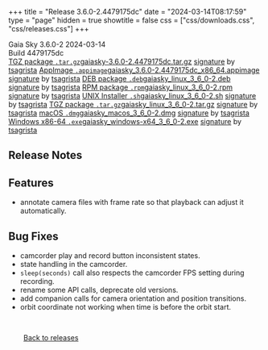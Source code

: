 +++
title = "Release 3.6.0-2.4479175dc"
date = "2024-03-14T08:17:59"
type = "page"
hidden = true
showtitle = false
css = ["css/downloads.css", "css/releases.css"]
+++

<div class="download-container">
<div id="download-title">
<i class="fa-solid fa-tag"></i>
Gaia Sky <span class="downloads-version">3.6.0-2</span> 
<time class="downloads-releasedate" datetime="2024-03-14T08:17:59" title="Published: 2024-03-14T08:17:59"><i class="fa-solid fa-calendar"></i> 2024-03-14</time>
<div class="downloads-build">Build 4479175dc</div></div>
<div class="download-section">
<a href="https://gaia.ari.uni-heidelberg.de/gaiasky/releases/3.6.0-2.4479175dc/gaiasky-3.6.0-2.4479175dc.tar.gz" class="download-button"><i class="fa-solid fa-file-zipper"></i> TGZ package <code>.tar.gz</code><span class="download-sub">gaiasky-3.6.0-2.4479175dc.tar.gz</span></a>
<span class="signature">
<a href="https://gaia.ari.uni-heidelberg.de/gaiasky/releases/3.6.0-2.4479175dc/gaiasky-3.6.0-2.4479175dc.tar.gz.sig">signature</a>  by  <a href="https://keyserver.ubuntu.com/pks/lookup?search=0x448C2B189756743013D5F7C22FD2A59C1D734C1F&fingerprint=on&op=index">tsagrista</a>
</span>
<a href="https://gaia.ari.uni-heidelberg.de/gaiasky/releases/3.6.0-2.4479175dc/gaiasky_3.6.0-2.4479175dc_x86_64.appimage" class="download-button"><i class="fa-solid fa-box-archive"></i> AppImage <code>.appimage</code><span class="download-sub">gaiasky_3.6.0-2.4479175dc_x86_64.appimage</span></a>
<span class="signature">
<a href="https://gaia.ari.uni-heidelberg.de/gaiasky/releases/3.6.0-2.4479175dc/gaiasky_3.6.0-2.4479175dc_x86_64.appimage.sig">signature</a>  by  <a href="https://keyserver.ubuntu.com/pks/lookup?search=0x448C2B189756743013D5F7C22FD2A59C1D734C1F&fingerprint=on&op=index">tsagrista</a>
</span>
<a href="https://gaia.ari.uni-heidelberg.de/gaiasky/releases/3.6.0-2.4479175dc/gaiasky_linux_3_6_0-2.deb" class="download-button"><i class="fa-brands fa-debian"></i> DEB package <code>.deb</code><span class="download-sub">gaiasky_linux_3_6_0-2.deb</span></a>
<span class="signature">
<a href="https://gaia.ari.uni-heidelberg.de/gaiasky/releases/3.6.0-2.4479175dc/gaiasky_linux_3_6_0-2.deb.sig">signature</a>  by  <a href="https://keyserver.ubuntu.com/pks/lookup?search=0x448C2B189756743013D5F7C22FD2A59C1D734C1F&fingerprint=on&op=index">tsagrista</a>
</span>
<a href="https://gaia.ari.uni-heidelberg.de/gaiasky/releases/3.6.0-2.4479175dc/gaiasky_linux_3_6_0-2.rpm" class="download-button"><i class="fa-brands fa-fedora"></i> RPM package <code>.rpm</code><span class="download-sub">gaiasky_linux_3_6_0-2.rpm</span></a>
<span class="signature">
<a href="https://gaia.ari.uni-heidelberg.de/gaiasky/releases/3.6.0-2.4479175dc/gaiasky_linux_3_6_0-2.rpm.sig">signature</a>  by  <a href="https://keyserver.ubuntu.com/pks/lookup?search=0x448C2B189756743013D5F7C22FD2A59C1D734C1F&fingerprint=on&op=index">tsagrista</a>
</span>
<a href="https://gaia.ari.uni-heidelberg.de/gaiasky/releases/3.6.0-2.4479175dc/gaiasky_linux_3_6_0-2.sh" class="download-button"><i class="fa fa-terminal"></i> UNIX Installer <code>.sh</code><span class="download-sub">gaiasky_linux_3_6_0-2.sh</span></a>
<span class="signature">
<a href="https://gaia.ari.uni-heidelberg.de/gaiasky/releases/3.6.0-2.4479175dc/gaiasky_linux_3_6_0-2.sh.sig">signature</a>  by  <a href="https://keyserver.ubuntu.com/pks/lookup?search=0x448C2B189756743013D5F7C22FD2A59C1D734C1F&fingerprint=on&op=index">tsagrista</a>
</span>
<a href="https://gaia.ari.uni-heidelberg.de/gaiasky/releases/3.6.0-2.4479175dc/gaiasky_linux_3_6_0-2.tar.gz" class="download-button"><i class="fa-solid fa-file-zipper"></i> TGZ package <code>.tar.gz</code><span class="download-sub">gaiasky_linux_3_6_0-2.tar.gz</span></a>
<span class="signature">
<a href="https://gaia.ari.uni-heidelberg.de/gaiasky/releases/3.6.0-2.4479175dc/gaiasky_linux_3_6_0-2.tar.gz.sig">signature</a>  by  <a href="https://keyserver.ubuntu.com/pks/lookup?search=0x448C2B189756743013D5F7C22FD2A59C1D734C1F&fingerprint=on&op=index">tsagrista</a>
</span>
<a href="https://gaia.ari.uni-heidelberg.de/gaiasky/releases/3.6.0-2.4479175dc/gaiasky_macos_3_6_0-2.dmg" class="download-button"><i class="fa-brands fa-apple"></i> macOS <code>.dmg</code><span class="download-sub">gaiasky_macos_3_6_0-2.dmg</span></a>
<span class="signature">
<a href="https://gaia.ari.uni-heidelberg.de/gaiasky/releases/3.6.0-2.4479175dc/gaiasky_macos_3_6_0-2.dmg.sig">signature</a>  by  <a href="https://keyserver.ubuntu.com/pks/lookup?search=0x448C2B189756743013D5F7C22FD2A59C1D734C1F&fingerprint=on&op=index">tsagrista</a>
</span>
<a href="https://gaia.ari.uni-heidelberg.de/gaiasky/releases/3.6.0-2.4479175dc/gaiasky_windows-x64_3_6_0-2.exe" class="download-button"><i class="fa-brands fa-windows"></i> Windows x86-64 <code>.exe</code><span class="download-sub">gaiasky_windows-x64_3_6_0-2.exe</span></a>
<span class="signature">
<a href="https://gaia.ari.uni-heidelberg.de/gaiasky/releases/3.6.0-2.4479175dc/gaiasky_windows-x64_3_6_0-2.exe.sig">signature</a>  by  <a href="https://keyserver.ubuntu.com/pks/lookup?search=0x448C2B189756743013D5F7C22FD2A59C1D734C1F&fingerprint=on&op=index">tsagrista</a>
</span>
</div>
</div>

<section class="release-notes">

# Release Notes


## Features
- annotate camera files with frame rate so that playback can adjust it automatically. 

## Bug Fixes
- camcorder play and record button inconsistent states.
- state handling in the camcorder.
- `sleep(seconds)` call also respects the camcorder FPS setting during recording.
- rename some API calls, deprecate old versions.
- add companion calls for camera orientation and position transitions.
- orbit coordinate not working when time is before the orbit start.
</section>


<p class="center-text" style="padding: 30px;">
<i class="fa-solid fa-circle-arrow-left"></i> <a href="/downloads/releases">Back to releases</a>
</p>
